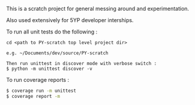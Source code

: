 This is a scratch project for general messing around and experimentation.

Also used extensively for 5YP developer interships.

To run all unit tests do the following :

```
cd <path to PY-scratch top level project dir> 

e.g. ~/Documents/dev/source/PY-scratch

Then run unittest in discover mode with verbose switch :
$ python -m unittest discover -v
```

To run coverage reports :

```bash
$ coverage run -m unittest 
$ coverage report -m
```

